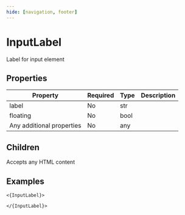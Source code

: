 ```yaml
---
hide: [navigation, footer]
---
```

# InputLabel

Label for input element

## Properties

| Property | Required | Type | Description |
|----------|----------|------|-------------|
|label|No|str||
|floating|No|bool||
|Any additional properties|No|any||

## Children

Accepts any HTML content

## Examples

```
<{InputLabel}>

</{InputLabel}>
```